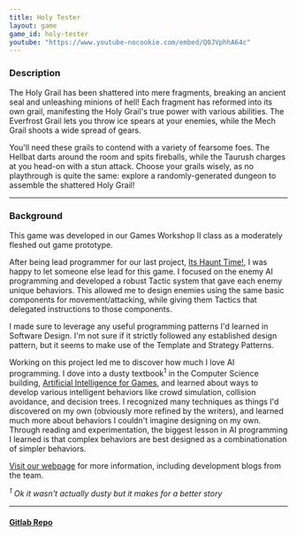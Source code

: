 ```yaml
---
title: Holy Tester
layout: game
game_id: holy-tester
youtube: "https://www.youtube-nocookie.com/embed/Q0JVphhA64c"
---
```

<h3>Description</h3>
<p>
The Holy Grail has been shattered into mere fragments, breaking an ancient seal and unleashing minions of hell! Each fragment has reformed into its own grail, manifesting the Holy Grail's true power with various abilities. The Everfrost Grail lets you throw ice spears at your enemies, while the Mech Grail shoots a wide spread of gears.
</p>

<p>
You'll need these grails to contend with a variety of fearsome foes. The Hellbat darts around the room and spits fireballs, while the Taurush charges at you head-on with a stun attack. Choose your grails wisely, as no playthrough is quite the same: explore a randomly-generated dungeon to assemble the shattered Holy Grail!
</p>

<hr>

<h3>Background</h3>
<p>
This game was developed in our Games Workshop II class as a moderately fleshed out game prototype.
</p> 

<p>
After being lead programmer for our last project, <a href="its-haunt-time/">Its Haunt Time!</a>, I was happy to let someone else lead for this game. I focused on the enemy AI programming and developed a robust Tactic system that gave each enemy unique behaviors. This allowed me to design enemies using the same basic components for movement/attacking, while giving them Tactics that delegated instructions to those components.
</p>

<p>
I made sure to leverage any useful programming patterns I'd learned in Software Design. I'm not sure if it strictly followed any established design pattern, but it seems to make use of the Template and Strategy Patterns.
</p>

<p>
Working on this project led me to discover how much I love AI programming. I dove into a dusty textbook<sup>1</sup> in the Computer Science building, <a href="https://www.amazon.com/Artificial-Intelligence-Games-Ian-Millington/dp/0123747317">Artificial Intelligence for Games</a>, and learned about ways to develop various intelligent behaviors like crowd simulation, collision avoidance, and decision trees. I recognized many techniques as things I'd discovered on my own (obviously more refined by the writers), and learned much more about behaviors I couldn't imagine designing on my own. Through reading and experimentation, the biggest lesson in AI programming I learned is that complex behaviors are best designed as a combinationation of simpler behaviors.
</p>



<p><a href="https://makhodash.wixsite.com/holytester/">Visit our webpage</a> for more information, including development blogs from the team.</p>


<p>
<i><sup>1</sup>
Ok it wasn't actually dusty but it makes for a better story</i>
</p>

<hr>

<h4><a href="https://gitlab.com/yunatatski/holy-tester-backup">Gitlab Repo</a></h4>